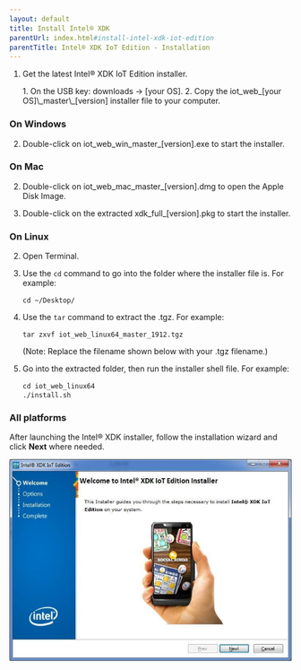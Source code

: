 ```yaml
---
layout: default
title: Install Intel® XDK
parentUrl: index.html#install-intel-xdk-iot-edition
parentTitle: Intel® XDK IoT Edition - Installation
---
```


1. Get the latest Intel® XDK IoT Edition installer.

    <div class="callout goto" markdown="1">
    1.  On the USB key: <span class="icon folder">downloads</span> → <span class="icon folder">[your OS]</span>.
    2.  Copy the <span class="icon file">iot_web_[your OS]\_master\_[version]</span> installer file to your computer.
    </div>

### On Windows

2. Double-click on <span class="icon file">iot_web_win_master_[version].exe</span> to start the installer. 

### On Mac

2. Double-click on <span class="icon file">iot_web_mac_master_[version].dmg</span> to open the Apple Disk Image.

3. Double-click on the extracted <span class="icon file">xdk_full_[version].pkg</span> to start the installer.

### On Linux

2. Open Terminal.

3. Use the `cd` command to go into the folder where the installer file is. For example:

    ```
    cd ~/Desktop/
    ```

4. Use the `tar` command to extract the <span class="icon file">.tgz</span>. For example:

    ```
    tar zxvf iot_web_linux64_master_1912.tgz
    ```

    (Note: Replace the filename shown below with your .tgz filename.)

5. Go into the extracted folder, then run the installer shell file. For example:

    ```
    cd iot_web_linux64
    ./install.sh
    ```

### All platforms

After launching the Intel® XDK installer, follow the installation wizard and click **Next** where needed.

![First screen of the Intel® XDK installer](images/xdk_installer.jpg)
